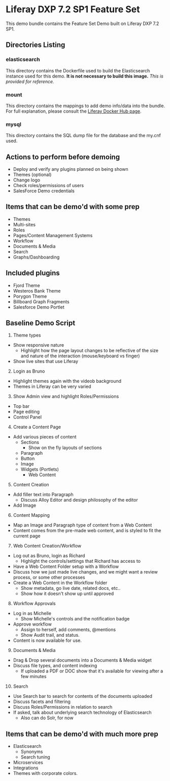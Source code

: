 # Liferay DXP 7.2 SP1 Feature Set
This demo bundle contains the Feature Set Demo built on Liferay DXP 7.2 SP1.

## Directories Listing
### elasticsearch
This directory contains the Dockerfile used to build the Elasticsearch instance used for this demo. **It is not necessary to build this image.** *This is provided for reference.*
### mount
This directory contains the mappings to add demo info/data into the bundle. For full explanation, please consult the [Liferay Docker Hub page](https://hub.docker.com/r/liferay/dxp).
### mysql
This directory contains the SQL dump file for the database and the my.cnf used.

## Actions to perform before demoing
- Deploy and verify any plugins planned on being shown
- Themes (optional)
- Change logo
- Check roles/permissions of users
- SalesForce Demo credentials

## Items that can be demo'd with some prep
- Themes
- Multi-sites
- Roles
- Pages/Content Management Systems
- Workflow
- Documents & Media
- Search
- Graphs/Dashboarding

## Included plugins
- Fjord Theme
- Westeros Bank Theme
- Porygon Theme
- Billboard Graph Fragments
- Salesforce Demo Portlet

## Baseline Demo Script
1. Theme types
- Show responsive nature
	- Highlight how the page layout changes to be reflective of the size and nature of the interaction (mouse/keyboard vs finger)
- Show live sites that use Liferay
2. Login as Bruno
- Highlight themes again with the videob background
- Themes in Liferay can be very varied
3. Show Admin view and highlight Roles/Permissions
- Top bar
- Page editing
- Control Panel
4. Create a Content Page
- Add various pieces of content
	- Sections
		- Show on the fly layouts of sections
	- Paragraph
	- Button
	- Image
	- Widgets (Portlets)
		- Web Content
5. Content Creation
- Add filler text into Paragraph
	- Discuss Alloy Editor and design philosophy of the editor
- Add Image
6. Content Mapping
- Map an Image and Paragraph type of content from a Web Content
- Content comes from the pre-made web content, and is styled to fit the current page
7. Web Content Creation/Workflow
- Log out as Bruno, login as Richard
	- Highlight the controls/settings that Richard has access to
- Have a Web Content Folder setup with a Workflow
- Discuss how we just made live changes, and we might want a review process, or some other processes
- Create a Web Content in the Workflow folder
	- Show metadata, go live date, related docs, etc..
	- Show how it doesn't show up until approved
8. Workflow Approvals
- Log in as Michelle
	- Show Michelle's controls and the notification badge
- Approve workflow
	- Assign to herself, add comments, @mentions
	- Show Audit trail, and status.
- Content is now available for use.
9. Documents & Media
- Drag & Drop several documents into a Documents & Media widget
- Discuss file types, and content indexing
	- If uploaded a PDF or DOC show that it's available for viewing after a few minutes
10. Search
- Use Search bar to search for contents of the documents uploaded
- Discuss facets and filtering
- Discuss Roles/Permissions in relation to search
- If asked, talk about underlying search technology of Elasticsearch
	- Also can do Solr, for now
	
## Items that can be demo'd with much more prep
- Elasticsearch
	- Synonyms
	- Search tuning
- Microservices
- Integrations
- Themes with corporate colors.
